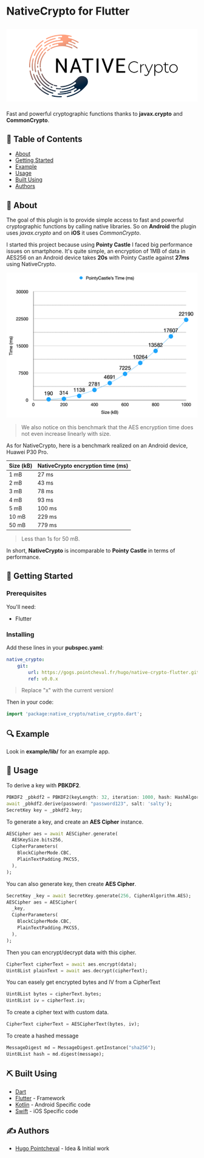 # NativeCrypto for Flutter

[![NativeCrypto Logo](/assets/native_crypto.png)](https://hugo.pointcheval.fr/)
---

Fast and powerful cryptographic functions thanks to **javax.crypto** and **CommonCrypto**.

## 📝 Table of Contents

- [About](#about)
- [Getting Started](#getting_started)
- [Example](#example)
- [Usage](#usage)
- [Built Using](#built_using)
- [Authors](#authors)

## 🧐 About <a name = "about"></a>

The goal of this plugin is to provide simple access to fast and powerful cryptographic functions by calling native libraries. So on **Android** the plugin uses *javax.crypto* and on **iOS** it uses *CommonCrypto*.

I started this project because using **Pointy Castle** I faced big performance issues on smartphone. It's quite simple, an encryption of 1MB of data in AES256 on an Android device takes **20s** with Pointy Castle against **27ms** using NativeCrypto.

![Pointy Castle Benchmark](/assets/benchmark_pointycastle.png)

> We also notice on this benchmark that the AES encryption time does not even increase linearly with size.

As for NativeCrypto, here is a benchmark realized on an Android device, Huawei P30 Pro.

| Size (kB) | NativeCrypto **encryption** time (ms) |
|-----------|---------------------------------------|
| 1 mB | 27 ms
| 2 mB | 43 ms
| 3 mB | 78 ms
| 4 mB | 93 ms
| 5 mB | 100 ms
| 10 mB | 229 ms
| 50 mB | 779 ms

> Less than 1s for 50 mB.

In short, **NativeCrypto** is incomparable to **Pointy Castle** in terms of performance.

## 🏁 Getting Started <a name = "getting_started"></a>





### Prerequisites

You'll need:

- Flutter

### Installing

Add these lines in your **pubspec.yaml**:

```yaml
native_crypto:
    git:
        url: https://gogs.pointcheval.fr/hugo/native-crypto-flutter.git
        ref: v0.0.x
```

> Replace "x" with the current version!

Then in your code:

```dart
import 'package:native_crypto/native_crypto.dart';
```

## 🔍 Example <a name="example"></a>

Look in **example/lib/** for an example app.

## 🎈 Usage <a name="usage"></a>

To derive a key with **PBKDF2**.

```dart
PBKDF2 _pbkdf2 = PBKDF2(keyLength: 32, iteration: 1000, hash: HashAlgorithm.SHA512);
await _pbkdf2.derive(password: "password123", salt: 'salty');
SecretKey key = _pbkdf2.key;
```

To generate a key, and create an **AES Cipher** instance.

```dart
AESCipher aes = await AESCipher.generate(
  AESKeySize.bits256,
  CipherParameters(
    BlockCipherMode.CBC,
    PlainTextPadding.PKCS5,
  ),
);
```

You can also generate key, then create **AES Cipher**.

```dart
SecretKey _key = await SecretKey.generate(256, CipherAlgorithm.AES);
AESCipher aes = AESCipher(
  _key,
  CipherParameters(
    BlockCipherMode.CBC,
    PlainTextPadding.PKCS5,
  ),
);
```

Then you can encrypt/decrypt data with this cipher.

```dart
CipherText cipherText = await aes.encrypt(data);
Uint8List plainText = await aes.decrypt(cipherText);
```

You can easely get encrypted bytes and IV from a CipherText

```dart
Uint8List bytes = cipherText.bytes;
Uint8List iv = cipherText.iv;
```

To create a cipher text with custom data.

```dart
CipherText cipherText = AESCipherText(bytes, iv);
```

To create a hashed message

```dart
MessageDigest md = MessageDigest.getInstance("sha256");
Uint8List hash = md.digest(message);
```

## ⛏️ Built Using <a name = "built_using"></a>

- [Dart](https://dart.dev)
- [Flutter](https://flutter.dev) - Framework
- [Kotlin](https://kotlinlang.org) - Android Specific code
- [Swift](https://www.apple.com/fr/swift/) - iOS Specific code

## ✍️ Authors <a name = "authors"></a>

- [Hugo Pointcheval](https://github.com/hugo-pcl) - Idea & Initial work
